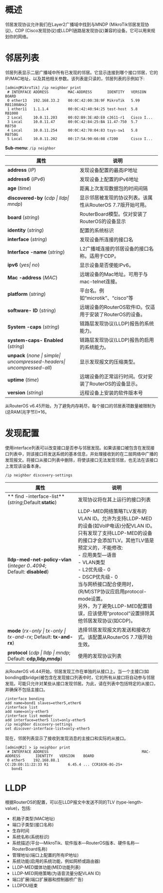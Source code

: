 # 概述

邻居发现协议允许我们在Layer2广播域中找到与MNDP (MikroTik邻居发现协议)，CDP (Cisco发现协议)或LLDP(链路层发现协议)兼容的设备。它可以用来规划你的网络。

# 邻居列表

邻居列表显示二层广播域中所有已发现的邻居。它显示连接到哪个接口邻居，它的IP/MAC地址，以及其他相关参数。该列表是只读的，邻居列表的示例如下:

```shell
[admin@MikroTik] /ip neighbor print
 # INTERFACE ADDRESS         MAC-ADDRESS       IDENTITY   VERSION    BOARD     
 0 ether13   192.168.33.2    00:0C:42:00:38:9F MikroTik   5.99       RB1100AHx2
 1 ether11   1.1.1.4         00:0C:42:40:94:25 test-host  5.8        RB1000  
 2 Local     10.0.11.203     00:02:B9:3E:AD:E0 c2611-r1   Cisco I...                   
 3 Local     10.0.11.47      00:0C:42:84:25:BA 11.47-750  5.7        RB750 
 4 Local     10.0.11.254     00:0C:42:70:04:83 tsys-sw1   5.8        RB750G   
 5 Local     10.0.11.202     00:17:5A:90:66:08 c7200      Cisco I...
```

**Sub-menu:** `/ip neighbor`

| 属性                                                                    | 说明                                                       |
| ----------------------------------------------------------------------- | ---------------------------------------------------------- |
| **address** (_IP_)                                                      | 发现设备配置的最高IP地址                                   |
| **address6** (_IPv6_)                                                   | 发现设备上配置的IPv6地址                                   |
| **age** (_time_)                                                        | 距离上次发现数据包的时间间隔                               |
| **discovered-by** (_cdp \| lldp\| mndp_)                                | 显示邻居被发现的协议列表。该属性从RouterOS 7.7版开始可用。 |
| **board** (_string_)                                                    | RouterBoard模型。仅对安装了RouterOS的设备显示              |
| **identity** (_string_)                                                 | 配置的系统标识                                             |
| **interface** (_string_)                                                | 发现设备所连接的接口名                                     |
| **Interface -name** (_string_)                                          | L2广播域连接的邻居设备的接口名称。适用于CDP。              |
| **ipv6** (_yes\| no_)                                                   | 显示设备是否使能IPv6。                                     |
| **Mac -address** (_MAC_)                                                | 远端设备的Mac地址。可用于与mac-telnet连接。                |
| **platform** (_string_)                                                 | 平台名。例如“microtik”、“cisco”等                          |
| **software- ID** (_string_)                                             | 远端设备的RouterOS软件ID。仅适用于安装了RouterOS的设备。   |
| **System -caps** (_string_)                                             | 链路层发现协议(LLDP)报告的系统能力。                       |
| **system-caps- Enabled** (_string_)                                     | 链路层发现协议(LLDP)报告的启用的系统能力。                 |
| **unpack** (_none \| simple\| uncompressed-headers\| uncompressed-all_) | 显示发现报文的压缩类型。                                   |
| **uptime** (_time_)                                                     | 远端设备的正常运行时间。仅对安装了RouterOS的设备显示。     |
| **version** (_string_)                                                  | 远程设备上安装的软件版本号                                 |

从RouterOS v6.45开始，为了避免内存耗尽，每个接口的邻居表项数量被限制为(总RAM(兆字节))*16。

# 发现配置

使用interface列表可以改变接口是否参与邻居发现。如果该接口被包含在发现接口列表中，则该接口将发送系统的基本信息，并处理接收到的在二层网络中广播的发现报文。将接口从接口列表中删除，将使该接口无法发现邻居，也无法在该接口上发现该设备本身。

`/ip neighbor discovery-settings`

  

| 属性                                                                    | 说明                                                                                                                                                                                                                                                                                                                                                                                          |
| ----------------------------------------------------------------------- | --------------------------------------------------------------------------------------------------------------------------------------------------------------------------------------------------------------------------------------------------------------------------------------------------------------------------------------------------------------------------------------------- |
| ** find -interface-list** (_string_;Default:**static**)                 | 发现协议将在其上运行的接口列表                                                                                                                                                                                                                                                                                                                                                                |
| **lldp-med-net-policy-vlan** (_integer 0..4094_; Default: **disabled**) | LLDP-MED网络策略TLV发布的VLAN ID。允许为支持LLDP-MED的设备(如VoIP电话)分配VLAN ID。只有发现了支持LLDP-MED的设备的接口才会添加TLV。其他TLV值是预定义的，不能修改:<br>- 应用类型—语音<br>- VLAN类型<br>- L2优先级- 0<br>- DSCP优先级- 0<br>当与网桥接口配合使用时，(R/M)STP协议应启用protocol-mode设置。<br>另外，为了避免LLDP-MED配置错误，应该使用“protocol”设置排除其他邻居发现协议(如CDP)。 |
| **mode** (_rx-only \| tx-only \| tx-and-rx_; Default: **tx-and-rx**)    | 选择邻居发现报文的发送和接收方式。该配置从RouterOS 7.7版开始生效。                                                                                                                                                                                                                                                                                                                            |
| **protocol** (_cdp \| lldp \| mndp_; Default: **cdp,lldp,mndp**)        | 使用的发现协议列表                                                                                                                                                                                                                                                                                                                                                                            |

从RouterOS v6.44开始，邻居发现工作在单独的从接口上。当一个主接口(如bonding或bridge)被包含在发现接口列表中时，它的所有从接口将自动参与邻居发现。可能只允许对某些从接口发现邻居。为此，请在列表中包括特定的从接口，并确保不包括主接口。

```shell
/interface bonding
add name=bond1 slaves=ether5,ether6
/interface list
add name=only-ether5
/interface list member
add interface=ether5 list=only-ether5
/ip neighbor discovery-settings
set discover-interface-list=only-ether5
```

现在，邻居列表显示了接收到发现消息的主接口和实际的从接口。

```shell
[admin@R2] > ip neighbor print
 # INTERFACE ADDRESS                                           MAC-ADDRESS       IDENTITY   VERSION    BOARD        
 0 ether5    192.168.88.1                                      CC:2D:E0:11:22:33 R1         6.45.4 ... CCR1036-8G-2S+
   bond1
```

# LLDP

根据RouterOS的配置，可以在LLDP报文中发送不同的TLV (type-length-value)，包括:

- 机箱子类型(MAC地址)
- 端口子类型(接口名称)
- 生存时间
- 系统名称(系统标识)
- 系统描述(平台—MikroTik、软件版本—RouterOS版本、硬件名称—RouterBoard名称)
- 管理地址(端口上配置的所有IP地址)
- 系统功能(启用的系统功能，例如网桥或路由器)
- LLDP-MED媒体功能(MED功能列表)
- LLDP-MED网络策略(为语音流量分配VLAN ID)
- 端口扩展(端口扩展器和控制器桥广告)
- LLDPDU结束